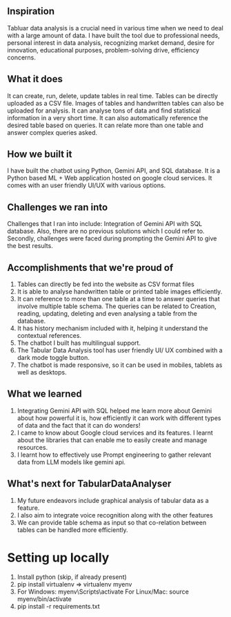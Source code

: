 ## Inspiration
Tabluar data analysis is a crucial need in various time when we need to deal with a large amount of data.  I have built the tool due to professional needs, personal interest in data analysis, recognizing market demand, desire for innovation, educational purposes, problem-solving drive, efficiency concerns.

## What it does
It can create, run, delete, update tables in real time. Tables can be directly uploaded as a CSV file. Images of tables and handwritten tables can also be uploaded for analysis. It can analyse tons of data and find statistical information in a very short time. It can also automatically reference the desired table based on queries.  It can relate more than one table and answer complex queries asked.

## How we built it
I have built the chatbot using Python, Gemini API, and SQL database. It is a Python based ML + Web application hosted on google cloud services. It comes with an user friendly UI/UX with various options.

## Challenges we ran into
Challenges that I ran into include:
Integration of Gemini API with SQL database. Also, there are no previous solutions which I could refer to. Secondly, challenges were faced during prompting the Gemini API to give the best results.

## Accomplishments that we're proud of
1. Tables can directly be fed into the website as CSV format files
2. It is able to analyse handwritten table or printed table images efficiently.
3. It can reference to more than one table at a time to answer queries that involve multiple table schema. The queries can be related to Creation, reading, updating, deleting and even analysing a table from the database.
4. It has history mechanism included with it, helping it understand the contextual references.
5. The chatbot I built has multilingual support.
6. The Tabular Data Analysis tool has user friendly UI/ UX combined with a dark mode toggle button.
7. The chatbot is made responsive, so it can  be used in mobiles, tablets as well as desktops.


## What we learned
1. Integrating Gemini API with SQL helped me learn more about Gemini about how powerful it is, how efficiently it can work with different types of data and the fact that it can do wonders!
2. I came to know about Google cloud services and its features. I learnt about the libraries that can enable me to easily create and manage resources. 
3. I learnt how to effectively use Prompt engineering to gather relevant data from LLM models like gemini api.

## What's next for TabularDataAnalyser
1. My future endeavors include graphical analysis of tabular data as a feature.
2. I also aim to integrate voice recognition along with the other features
3. We can provide table schema as input so that co-relation between tables can be handled more efficiently.


# Setting up locally
1. Install python (skip, if already present)
2. pip install virtualenv => virtualenv myenv
3. For Windows: 
    myenv\Scripts\activate
   For Linux/Mac:
    source myenv/bin/activate
4. pip install -r requirements.txt

